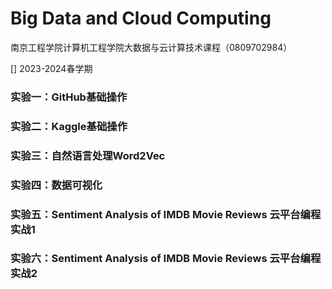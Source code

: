 # Big Data and Cloud Computing
南京工程学院计算机工程学院大数据与云计算技术课程（0809702984）

[] 2023-2024春学期


### 实验一：GitHub基础操作

### 实验二：Kaggle基础操作

### 实验三：自然语言处理Word2Vec

### 实验四：数据可视化

### 实验五：Sentiment Analysis of IMDB Movie Reviews 云平台编程实战1

### 实验六：Sentiment Analysis of IMDB Movie Reviews 云平台编程实战2
